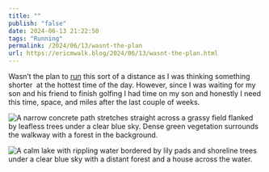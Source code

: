 ```yaml
---
title: ""
publish: "false"
date: 2024-06-13 21:22:50
tags: "Running"
permalink: /2024/06/13/wasnt-the-plan
url: https://ericmwalk.blog/2024/06/13/wasnt-the-plan.html
---
```


Wasn’t the plan to [run](https://www.strava.com/activities/11646984919) this sort of a distance as I was thinking something shorter  at the hottest time of the day. However, since I was waiting for my son and his friend to finish golfing I had time on my son and honestly I need this time, space, and miles after the last couple of weeks.

![A narrow concrete path stretches straight across a grassy field flanked by leafless trees under a clear blue sky. Dense green vegetation surrounds the walkway with a forest in the background.](https://ericmwalk.blog/uploads/2024/img-0323.jpeg)

![A calm lake with rippling water bordered by lily pads and shoreline trees under a clear blue sky with a distant forest and a house across the water.](https://ericmwalk.blog/uploads/2024/img-0326.jpeg)